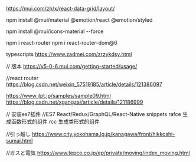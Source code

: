 https://mui.com/zh/x/react-data-grid/layout/

npm install @mui/material @emotion/react @emotion/styled

npm install @mui/icons-material --force

npm i react-router 
npm i react-router-dom@6




typescripts
https://www.zadmei.com/zrzykdsy.html

// 版本 
https://v5-0-6.mui.com/getting-started/usage/


//react router
https://blog.csdn.net/weixin_57519185/article/details/121386097


https://www.jlpt.jp/samples/sample09.html
https://blog.csdn.net/xgangzai/article/details/121186999

// 安装es7插件
//ES7 React/Redux/GraphQL/React-Native snippets
rafce 生成函数形式的组件
rcc 生成类形式的组件

//引っ越し
https://www.city.yokohama.lg.jp/kanagawa/front/hikkoshi-sumai.html

//ガスと電気
https://www.tepco.co.jp/ep/private/moving/index_moving.html
